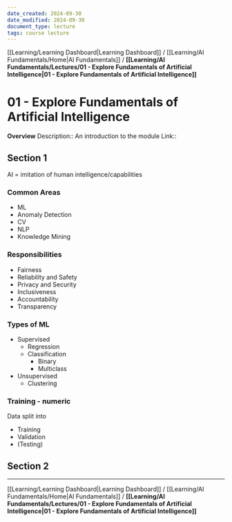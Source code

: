 ```yaml
---
date_created: 2024-09-30
date_modified: 2024-09-30
document_type: lecture
tags: course lecture
---
```

[[Learning/Learning Dashboard|Learning Dashboard]] / [[Learning/AI Fundamentals/Home|AI Fundamentals]] / **[[Learning/AI Fundamentals/Lectures/01 - Explore Fundamentals of Artificial Intelligence|01 - Explore Fundamentals of Artificial Intelligence]]**
# 01 - Explore Fundamentals of Artificial Intelligence
**Overview**
Description:: An introduction to the module
Link:: 

## Section 1

AI = imitation of human intelligence/capabilities

### Common Areas
- ML
- Anomaly Detection
- CV
- NLP
- Knowledge Mining

### Responsibilities
- Fairness
- Reliability and Safety
- Privacy and Security
- Inclusiveness
- Accountability
- Transparency

### Types of ML
- Supervised
	- Regression
	- Classification
		- Binary
		- Multiclass
- Unsupervised
	- Clustering

### Training - numeric

Data split into
- Training
- Validation
- (Testing)

## Section 2


---
[[Learning/Learning Dashboard|Learning Dashboard]] / [[Learning/AI Fundamentals/Home|AI Fundamentals]] / **[[Learning/AI Fundamentals/Lectures/01 - Explore Fundamentals of Artificial Intelligence|01 - Explore Fundamentals of Artificial Intelligence]]**

